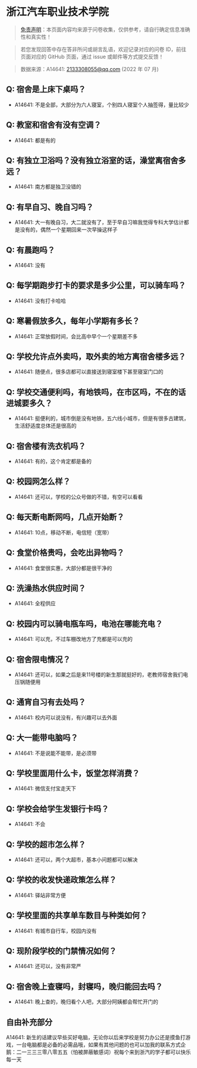 # 浙江汽车职业技术学院

> [免责声明](https://colleges.chat/#_3)：本页面内容均来源于问卷收集，仅供参考，请自行确定信息准确性和真实性！

> 若您发现回答中存在答非所问或胡言乱语，欢迎记录对应的问卷 ID，前往页面对应的 GitHub 页面，通过 issue 或邮件等方式提交反馈！

> 数据来源：A14641: 2133308055@qq.com (2022 年 07 月)

## Q: 宿舍是上床下桌吗？

- A14641: 不是全部，大部分为六人寝室，个别四人寝室个人抽签得，量比较少

## Q: 教室和宿舍有没有空调？

- A14641: 都是有的

## Q: 有独立卫浴吗？没有独立浴室的话，澡堂离宿舍多远？

- A14641: 南方都是独卫没错的

## Q: 有早自习、晚自习吗？

- A14641: 大一有晚自习，大二就没有了，至于早自习嘛我觉得专科大学估计都是没有的，偶然一个星期回来一次早操这样子

## Q: 有晨跑吗？

- A14641: 没有

## Q: 每学期跑步打卡的要求是多少公里，可以骑车吗？

- A14641: 没有打卡哈哈

## Q: 寒暑假放多久，每年小学期有多长？

- A14641: 正常放假时间，会比高中早个一个星期差不多

## Q: 学校允许点外卖吗，取外卖的地方离宿舍楼多远？

- A14641: 随便点，很多店都可以直接送到寝室楼下甚至寝室门口的

## Q: 学校交通便利吗，有地铁吗，在市区吗，不在的话进城要多久？

- A14641: 挺便利的，城市倒是没有地铁，五六线小城市，但是有很多古建筑，生活舒适度总体还是很高的

## Q: 宿舍楼有洗衣机吗？

- A14641: 有的，这个肯定都是备的

## Q: 校园网怎么样？

- A14641: 还可以，学校的公众号做的不错，有空可以看看

## Q: 每天断电断网吗，几点开始断？

- A14641: 10点，移动不断，电信短（宽带）

## Q: 食堂价格贵吗，会吃出异物吗？

- A14641: 食堂很实惠，大部分都是很干净的

## Q: 洗澡热水供应时间？

- A14641: 全程供应

## Q: 校园内可以骑电瓶车吗，电池在哪能充电？

- A14641: 可以充，不过车棚改地方了充都是可以充的

## Q: 宿舍限电情况？

- A14641: 还可以，如果之后是来11号楼的新生那就挺好的，老教师宿舍我们电压锅随便用

## Q: 通宵自习有去处吗？

- A14641: 校内可以说没有，有兴趣可以去外面

## Q: 大一能带电脑吗？

- A14641: 不是说能不能带，是必须带

## Q: 学校里面用什么卡，饭堂怎样消费？

- A14641: 微信支付宝走天下

## Q: 学校会给学生发银行卡吗？

- A14641: 不会

## Q: 学校的超市怎么样？

- A14641: 还可以，两个大超市，基本小问题都可以解决

## Q: 学校的收发快递政策怎么样？

- A14641: 驿站非常方便

## Q: 学校里面的共享单车数目与种类如何？

- A14641: 有城市自行车，校园内没有

## Q: 现阶段学校的门禁情况如何？

- A14641: 还可以，没有非常严

## Q: 宿舍晚上查寝吗，封寝吗，晚归能回去吗？

- A14641: 晚上查的，晚归看个人吧，大部分阿姨都会帮忙开门的

## 自由补充部分

A14641: 新生的话建议早些买好电脑，无论你以后来学校是努力办公还是摸鱼打游戏，一台电脑都是必备的必需品哦，如果有其他问题的也可以加我的联系方式企鹅：二一三三三零八零五五（怕被屏蔽敏感词）祝每个来到浙汽的学子都可以快乐每一天